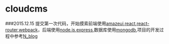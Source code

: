 # cloudcms
###2015.12.15
提交第一次代码，开始摸索前端使用[amazeui](http://www.amazeui.org),[react](http://facebook.github.io/react),[react-router](https://github.com/rackt/react-router),[webpack](http://webpack.github.io/)，后端使用[node.js](http://www.nodejs.org),[express](http://www.expressjs.com),数据库使用[mongodb](https://www.mongodb.org/),项目的开发过程中参考[N_blog](https://github.com/nswbmw/N-blog/wiki/_pages)

